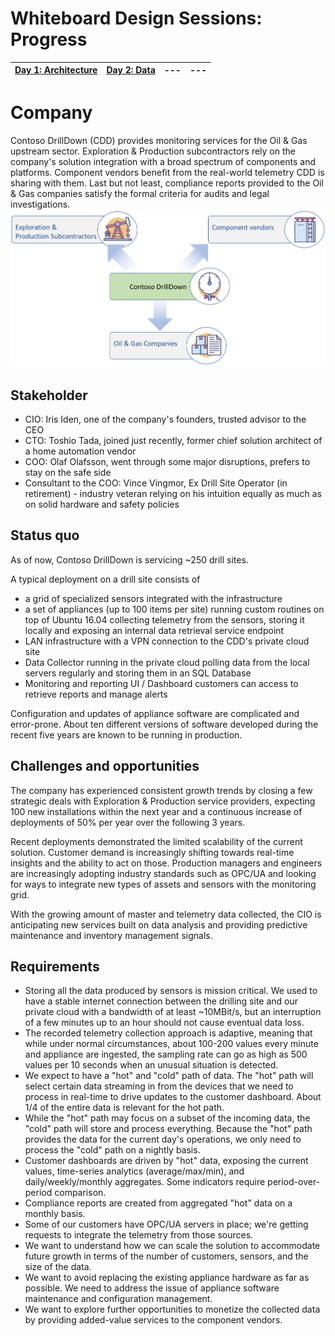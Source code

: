 # Whiteboard Design Sessions: Progress
| [Day 1: Architecture](day1_architecture.md) | [Day 2: Data](day2_data.md) | --- | --- |
| --- | --- | --- | --- |

# Company
Contoso DrillDown (CDD) provides monitoring services for the Oil & Gas upstream sector. Exploration & Production subcontractors rely on the company's solution integration with a broad spectrum of components and platforms. Component vendors benefit from the real-world telemetry CDD is sharing with them. Last but not least, compliance reports provided to the Oil & Gas companies satisfy the formal criteria for audits and legal investigations.
![Services](media/services.png)

## Stakeholder
* CIO: Iris Iden, one of the company's founders, trusted advisor to the CEO
* CTO: Toshio Tada, joined just recently, former chief solution architect of a home automation vendor
* COO: Olaf Olafsson, went through some major disruptions, prefers to stay on the safe side
* Consultant to the COO: Vince Vingmor, Ex Drill Site Operator (in retirement) - industry veteran relying on his intuition equally as much as on solid hardware and safety policies

## Status quo
As of now, Contoso DrillDown is servicing ~250 drill sites.

A typical deployment on a drill site consists of
* a grid of specialized sensors integrated with the infrastructure
* a set of appliances (up to 100 items per site) running custom routines on top of Ubuntu 16.04 collecting telemetry from the sensors, storing it locally and exposing an internal data retrieval service endpoint
* LAN infrastructure with a VPN connection to the CDD's private cloud site
* Data Collector running in the private cloud polling data from the local servers regularly and storing them in an SQL Database
* Monitoring and reporting UI / Dashboard customers can access to retrieve reports and manage alerts

Configuration and updates of appliance software are complicated and error-prone. About ten different versions of software developed during the recent five years are known to be running in production.

## Challenges and opportunities

The company has experienced consistent growth trends by closing a few strategic deals with Exploration & Production service providers, expecting 100 new installations within the next year and a continuous increase of deployments of 50% per year over the following 3 years. 

Recent deployments demonstrated the limited scalability of the current solution. Customer demand is increasingly shifting towards real-time insights and the ability to act on those. Production managers and engineers are increasingly adopting industry standards such as OPC/UA and looking for ways to integrate new types of assets and sensors with the monitoring grid.

With the growing amount of master and telemetry data collected, the CIO is anticipating new services built on data analysis and providing predictive maintenance and inventory management signals.

## Requirements

* Storing all the data produced by sensors is mission critical. We used to have a stable internet connection between the drilling site and our private cloud with a bandwidth of at least ~10MBit/s, but an interruption of a few minutes up to an hour should not cause eventual data loss.
* The recorded telemetry collection approach is adaptive, meaning that while under normal circumstances, about 100-200 values every minute and appliance are ingested, the sampling rate can go as high as 500 values per 10 seconds when an unusual situation is detected.   
* We expect to have a "hot" and "cold" path of data. The "hot" path will select certain data streaming in from the devices that we need to process in real-time to drive updates to the customer dashboard. About 1/4 of the entire data is relevant for the hot path. 
* While the "hot" path may focus on a subset of the incoming data, the "cold" path will store and process everything. Because the "hot" path provides the data for the current day's operations, we only need to process the "cold" path on a nightly basis. 
* Customer dashboards are driven by "hot" data, exposing the current values, time-series analytics (average/max/min), and daily/weekly/monthly aggregates. Some indicators require period-over-period comparison.
* Compliance reports are created from aggregated "hot" data on a monthly basis.
* Some of our customers have OPC/UA servers in place; we're getting requests to integrate the telemetry from those sources.
* We want to understand how we can scale the solution to accommodate future growth in terms of the number of customers, sensors, and the size of the data.
* We want to avoid replacing the existing appliance hardware as far as possible. We need to address the issue of appliance software maintenance and configuration management.
* We want to explore further opportunities to monetize the collected data by providing added-value services to the component vendors.
